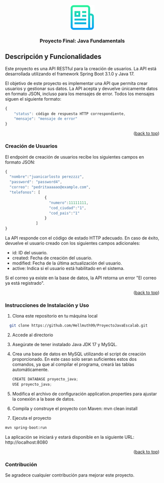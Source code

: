 <!-- Improved compatibility of back to top link: See: https://github.com/othneildrew/Best-README-Template/pull/73 -->
<a name="readme-top"></a>
<!--
*** Thanks for checking out the Best-README-Template. If you have a suggestion
*** that would make this better, please fork the repo and create a pull request
*** or simply open an issue with the tag "enhancement".
*** Don't forget to give the project a star!
*** Thanks again! Now go create something AMAZING! :D
-->



<!-- PROJECT SHIELDS -->
<!--
*** I'm using markdown "reference style" links for readability.
*** Reference links are enclosed in brackets [ ] instead of parentheses ( ).
*** See the bottom of this document for the declaration of the reference variables
*** for contributors-url, forks-url, etc. This is an optional, concise syntax you may use.
*** https://www.markdownguide.org/basic-syntax/#reference-style-links
-->

<!-- PROJECT LOGO -->
<br />
<div align="center">
  <a href="">
    <img src="logo.png" alt="Logo" width="80" height="80">
  </a>

  <h3 align="center">Proyecto Final: Java Fundamentals</h3>

 
</div>


<!-- ABOUT THE PROJECT -->
## Descripción y Funcionalidades

Este proyecto es una API RESTful para la creación de usuarios. La API está desarrollada utilizando el framework Spring Boot 3.1.0 y Java 17.

El objetivo de este proyecto es implementar una API que permita crear usuarios y gestionar sus datos. La API acepta y devuelve únicamente datos en formato JSON, incluso para los mensajes de error. Todos los mensajes siguen el siguiente formato:

```javascript
{ 
    "status": código de respuesta HTTP correspondiente, 
    "mensaje": "mensaje de error" 
}
```
<p align="right">(<a href="#readme-top">back to top</a>)</p>


### Creación de Usuarios

El endpoint de creación de usuarios recibe los siguientes campos en formato JSON:

```javascript
{ 
  "nombre":"juanicarlosto perezzzz", 
  "password": "password4", 
  "correo": "pedritaaaaao@example.com", 
  "telefonos": [ 
                  { 
                    "numero":11111111, 
                    "cod_ciudad":"1", 
                    "cod_pais":"1" 
                  }
              ] 
}
```

La API responde con el código de estado HTTP adecuado. En caso de éxito, devuelve el usuario creado con los siguientes campos adicionales:

* id: ID del usuario. 
* created: Fecha de creación del usuario.
* modified: Fecha de la última actualización del usuario. 
* active: Indica si el usuario está habilitado en el sistema.

Si el correo ya existe en la base de datos, la API retorna un error "El correo ya está registrado".


<p align="right">(<a href="#readme-top">back to top</a>)</p>




### Instrucciones de Instalación y Uso

1. Clona este repositorio en tu máquina local
 ```sh
   git clone https://github.com/Hellmuth99/ProyectoJavaEscalab.git
   ```
2. Accede al directorio
  
3. Asegúrate de tener instalado Java JDK 17 y MySQL.
4. Crea una base de datos en MySQL utilizando el script de creación proporcionado. En este caso solo seran suficientes estos dos comandos, ya que al compilar el programa, creará las tablas automáticamente. 
   ```js
   CREATE DATABASE proyecto_java; 
   USE proyecto_java;
   ```
5. Modifica el archivo de configuración application.properties para ajustar la conexión a la base de datos.
6. Compila y construye el proyecto con Maven: mvn clean install
7. Ejecuta el proyecto
 ```sh
mvn spring-boot:run
   ```

   La aplicación se iniciará y estará disponible en la siguiente URL: http://localhost:8080

   <p align="right">(<a href="#readme-top">back to top</a>)</p>

### Contribución
   Se agradece cualquier contribución para mejorar este proyecto.




<!-- MARKDOWN LINKS & IMAGES -->
<!-- https://www.markdownguide.org/basic-syntax/#reference-style-links -->
[contributors-shield]: https://img.shields.io/github/contributors/othneildrew/Best-README-Template.svg?style=for-the-badge
[contributors-url]: https://github.com/othneildrew/Best-README-Template/graphs/contributors
[forks-shield]: https://img.shields.io/github/forks/othneildrew/Best-README-Template.svg?style=for-the-badge
[forks-url]: https://github.com/othneildrew/Best-README-Template/network/members
[stars-shield]: https://img.shields.io/github/stars/othneildrew/Best-README-Template.svg?style=for-the-badge
[stars-url]: https://github.com/othneildrew/Best-README-Template/stargazers
[issues-shield]: https://img.shields.io/github/issues/othneildrew/Best-README-Template.svg?style=for-the-badge
[issues-url]: https://github.com/othneildrew/Best-README-Template/issues
[license-shield]: https://img.shields.io/github/license/othneildrew/Best-README-Template.svg?style=for-the-badge
[license-url]: https://github.com/othneildrew/Best-README-Template/blob/master/LICENSE.txt
[linkedin-shield]: https://img.shields.io/badge/-LinkedIn-black.svg?style=for-the-badge&logo=linkedin&colorB=555
[linkedin-url]: https://linkedin.com/in/othneildrew
[product-screenshot]: images/screenshot.png
[Next.js]: https://img.shields.io/badge/next.js-000000?style=for-the-badge&logo=nextdotjs&logoColor=white
[Next-url]: https://nextjs.org/
[React.js]: https://img.shields.io/badge/React-20232A?style=for-the-badge&logo=react&logoColor=61DAFB
[React-url]: https://reactjs.org/
[Vue.js]: https://img.shields.io/badge/Vue.js-35495E?style=for-the-badge&logo=vuedotjs&logoColor=4FC08D
[Vue-url]: https://vuejs.org/
[Angular.io]: https://img.shields.io/badge/Angular-DD0031?style=for-the-badge&logo=angular&logoColor=white
[Angular-url]: https://angular.io/
[Svelte.dev]: https://img.shields.io/badge/Svelte-4A4A55?style=for-the-badge&logo=svelte&logoColor=FF3E00
[Svelte-url]: https://svelte.dev/
[Laravel.com]: https://img.shields.io/badge/Laravel-FF2D20?style=for-the-badge&logo=laravel&logoColor=white
[Laravel-url]: https://laravel.com
[Bootstrap.com]: https://img.shields.io/badge/Bootstrap-563D7C?style=for-the-badge&logo=bootstrap&logoColor=white
[Bootstrap-url]: https://getbootstrap.com
[JQuery.com]: https://img.shields.io/badge/jQuery-0769AD?style=for-the-badge&logo=jquery&logoColor=white
[JQuery-url]: https://jquery.com 

